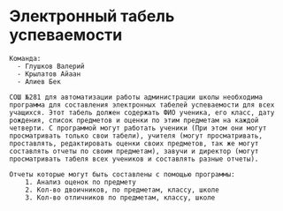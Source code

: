 # Электронный табель успеваемости

    Команда:
	  - Глушков Валерий
	  - Крылатов Айаан
	  - Алиев Бек

    СОШ №281 для автоматизации работы администрации школы необходима программа для составления электронных табелей успеваемости для всех учащихся. Этот табель должен содержать ФИО ученика, его класс, дату рождения, список предметов и оценки по этим предметам на каждой четверти. С программой могут работать ученики (При этом они могут просматривать только свои табели), учителя (могут просматривать, проставлять, редактировать оценки своих предметов, так же могут составлять отчеты по своим предметам), завучи и директор (могут просматривать табеля всех учеников и составлять разные отчеты). 
    
    Отчеты которые могут быть составлены с помощью программы:
	    1. Анализ оценок по предмету
		2. Кол-во двоичников, по предметам, классу, школе
		3. Кол-во отличников по предметам, классу, школе